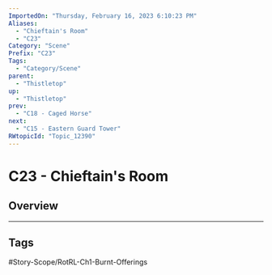 ```yaml
---
ImportedOn: "Thursday, February 16, 2023 6:10:23 PM"
Aliases:
  - "Chieftain's Room"
  - "C23"
Category: "Scene"
Prefix: "C23"
Tags:
  - "Category/Scene"
parent:
  - "Thistletop"
up:
  - "Thistletop"
prev:
  - "C18 - Caged Horse"
next:
  - "C15 - Eastern Guard Tower"
RWtopicId: "Topic_12390"
---
```

# C23 - Chieftain's Room
## Overview

---
## Tags
#Story-Scope/RotRL-Ch1-Burnt-Offerings

